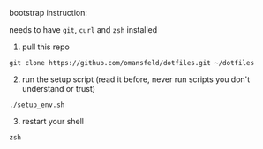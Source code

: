 bootstrap instruction:

needs to have `git`, `curl` and `zsh` installed

1. pull this repo
```
git clone https://github.com/omansfeld/dotfiles.git ~/dotfiles
```
2. run the setup script (read it before, never run scripts you don't understand or trust)
```
./setup_env.sh
```
3. restart your shell
```
zsh
```
